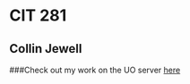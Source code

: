 # CIT 281
## Collin Jewell

###Check out my work on the UO server [here](http://pages.uoregon.edu/cjewell2/281/)